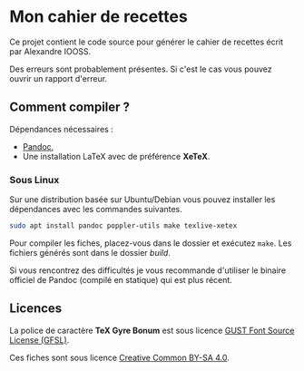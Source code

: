 # Mon cahier de recettes

Ce projet contient le code source pour générer le cahier de recettes écrit par 
Alexandre IOOSS.

Des erreurs sont probablement présentes.
Si c'est le cas vous pouvez ouvrir un rapport d'erreur.

## Comment compiler ?

Dépendances nécessaires :

* [Pandoc](https://pandoc.org/),
* Une installation LaTeX avec de préférence **XeTeX**.

### Sous Linux

Sur une distribution basée sur Ubuntu/Debian vous pouvez installer les
dépendances avec les commandes suivantes.

```bash
sudo apt install pandoc poppler-utils make texlive-xetex
```

Pour compiler les fiches, placez-vous dans le dossier et exécutez `make`.
Les fichiers générés sont dans le dossier *build*.

Si vous rencontrez des difficultés je vous recommande d'utiliser le binaire
officiel de Pandoc (compilé en statique) qui est plus récent.

## Licences

La police de caractère **TeX Gyre Bonum** est sous licence
[GUST Font Source Li­cense (GFSL)](https://ctan.org/license/gfsl).

Ces fiches sont sous licence [Creative Common BY-SA 4.0](LICENCE.md).

